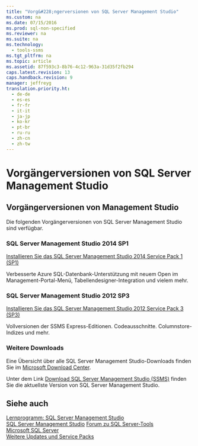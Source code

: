 ```yaml
---
title: "Vorg&#228;ngerversionen von SQL Server Management Studio"
ms.custom: na
ms.date: 07/15/2016
ms.prod: sql-non-specified
ms.reviewer: na
ms.suite: na
ms.technology: 
  - tools-ssms
ms.tgt_pltfrm: na
ms.topic: article
ms.assetid: 87f593c3-8b76-4c12-963a-31d35f2fb294
caps.latest.revision: 13
caps.handback.revision: 9
manager: jeffreyg
translation.priority.ht: 
  - de-de
  - es-es
  - fr-fr
  - it-it
  - ja-jp
  - ko-kr
  - pt-br
  - ru-ru
  - zh-cn
  - zh-tw
---
```

# Vorg&#228;ngerversionen von SQL Server Management Studio
  
## Vorgängerversionen von Management Studio  
Die folgenden Vorgängerversionen von SQL Server Management Studio sind verfügbar.  
  
### SQL Server Management Studio 2014 SP1  
[Installieren Sie das SQL Server Management Studio 2014 Service Pack 1 (SP1)](http://download.microsoft.com/download/1/5/6/156992E6-F7C7-4E55-833D-249BD2348138/ENU/x86/SQLManagementStudio_x86_ENU.exe)  
  
Verbesserte Azure SQL\-Datenbank\-Unterstützung mit neuem Open im Management\-Portal\-Menü, Tabellendesigner\-Integration und vielem mehr.  
  
### SQL Server Management Studio 2012 SP3  
[Installieren Sie das SQL Server Management Studio 2012 Service Pack 3 (SP3)](http://download.microsoft.com/download/F/6/7/F673709C-D371-4A64-8BF9-C1DD73F60990/ENU/x86/SQLManagementStudio_x86_ENU.exe)  
  
Vollversionen der SSMS Express\-Editionen. Codeausschnitte. Columnstore\-Indizes und mehr.  
  
### Weitere Downloads  
Eine Übersicht über alle SQL Server Management Studio\-Downloads finden Sie im [Microsoft Download Center](https://www.microsoft.com/en-us/download/search.aspx?q=sql%20server%20management%20studio&p=0&r=10&t=&s=Relevancy~Descending).  
  
Unter dem Link [Download SQL Server Management Studio &#40;SSMS&#41;](../content/Download-SQL-Server-Management-Studio--SSMS-.md) finden Sie die aktuellste Version von SQL Server Management Studio.  
  
## Siehe auch  
[Lernprogramm: SQL Server Management Studio](assetId:///d2bade70-07cf-4d94-b5d2-88aecb538ed1)  
[SQL Server Management Studio](https://msdn.microsoft.com/library/hh213248(v=sql.130).aspx)  
[Forum zu SQL Server-Tools](https://social.msdn.microsoft.com/Forums/sqlserver/en-US/home?forum=sqltools)  
[Microsoft SQL Server](https://msdn.microsoft.com/library/bb545450.aspx)  
[Weitere Updates und Service Packs](https://technet.microsoft.com/sqlserver/ff803383.aspx)  
  
